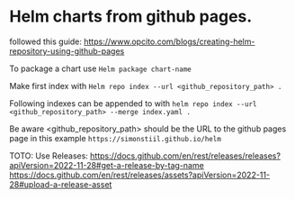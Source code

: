 # Helm charts from github pages.
followed this guide:
https://www.opcito.com/blogs/creating-helm-repository-using-github-pages

To package a chart use `Helm package chart-name`

Make first index with `Helm repo index --url <github_repository_path> .`

Following indexes can be appended to with `helm repo index --url <github_repository_path> --merge index.yaml .`

Be aware <github_repository_path> should be the URL to the github pages page in this example
`https://simonstiil.github.io/helm`

TOTO: Use Releases:
https://docs.github.com/en/rest/releases/releases?apiVersion=2022-11-28#get-a-release-by-tag-name
https://docs.github.com/en/rest/releases/assets?apiVersion=2022-11-28#upload-a-release-asset
